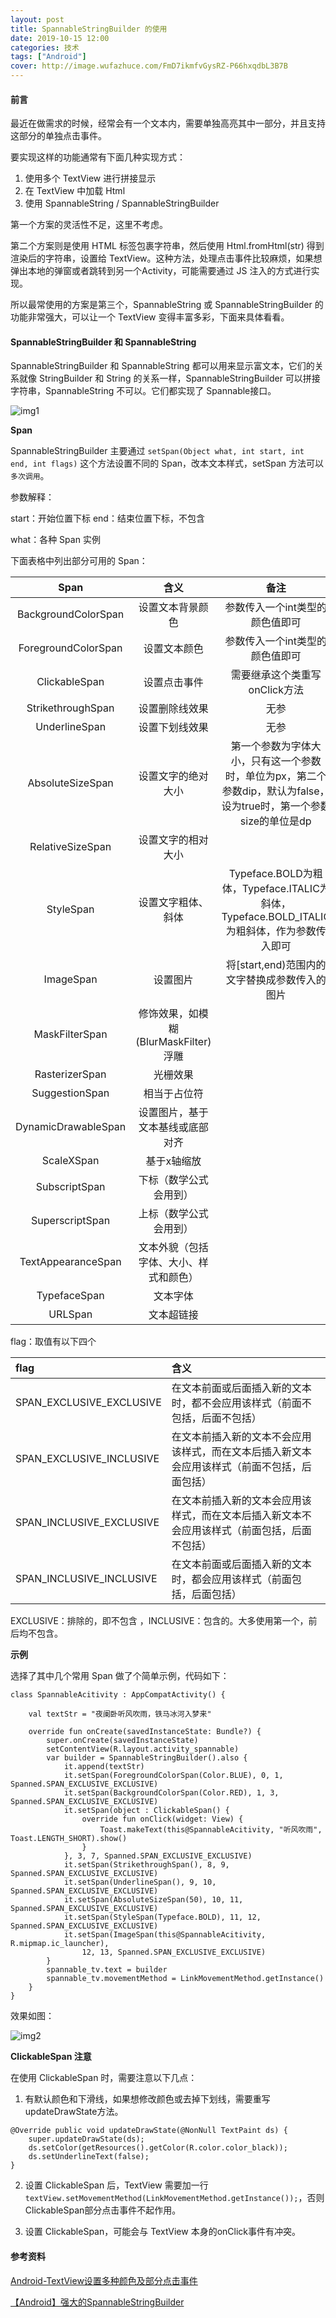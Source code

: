 ```yaml
---
layout: post
title: SpannableStringBuilder 的使用
date: 2019-10-15 12:00
categories: 技术
tags: ["Android"]
cover: http://image.wufazhuce.com/FmD7ikmfvGysRZ-P66hxqdbL3B7B
---
```


#### 前言

最近在做需求的时候，经常会有一个文本内，需要单独高亮其中一部分，并且支持这部分的单独点击事件。

要实现这样的功能通常有下面几种实现方式：

1. 使用多个 TextView 进行拼接显示
2. 在 TextView 中加载 Html
3. 使用 SpannableString / SpannableStringBuilder

第一个方案的灵活性不足，这里不考虑。

第二个方案则是使用 HTML 标签包裹字符串，然后使用 Html.fromHtml(str) 得到渲染后的字符串，设置给 TextView。这种方法，处理点击事件比较麻烦，如果想弹出本地的弹窗或者跳转到另一个Activity，可能需要通过 JS 注入的方式进行实现。

所以最常使用的方案是第三个，SpannableString 或 SpannableStringBuilder 的功能非常强大，可以让一个 TextView 变得丰富多彩，下面来具体看看。

#### SpannableStringBuilder 和 SpannableString


SpannableStringBuilder 和 SpannableString 都可以用来显示富文本，它们的关系就像 StringBuilder 和 String 的关系一样，SpannableStringBuilder 可以拼接字符串，SpannableString 不可以。它们都实现了 Spannable接口。

![img1](https://i.loli.net/2019/10/15/9IoCVQvbYZhXrRD.png)

**Span**

SpannableStringBuilder 主要通过 `setSpan(Object what, int start, int end, int flags)` 这个方法设置不同的 Span，改本文本样式，setSpan 方法可以`多次调用`。

参数解释：

start：开始位置下标
end：结束位置下标，不包含

what：各种 Span 实例

下面表格中列出部分可用的 Span：

| Span      |     含义 |   备注   |
| :--------: | :--------:| :------: |
| BackgroundColorSpan    |   设置文本背景颜色 |  参数传入一个int类型的颜色值即可  |
| ForegroundColorSpan    |   设置文本颜色 |  参数传入一个int类型的颜色值即可  |
| ClickableSpan    |   设置点击事件 |  需要继承这个类重写onClick方法  |
| StrikethroughSpan    |   设置删除线效果 |  无参  |
| UnderlineSpan    |   设置下划线效果 |  无参  |
| AbsoluteSizeSpan    |   设置文字的绝对大小 |  第一个参数为字体大小，只有这一个参数时，单位为px，第二个参数dip，默认为false，设为true时，第一个参数size的单位是dp  |
| RelativeSizeSpan    |   设置文字的相对大小 |    |
| StyleSpan    |   设置文字粗体、斜体 |  Typeface.BOLD为粗体，Typeface.ITALIC为斜体， Typeface.BOLD_ITALIC为粗斜体，作为参数传入即可 |
| ImageSpan    |   设置图片 |  将[start,end)范围内的文字替换成参数传入的图片  |
| MaskFilterSpan  | 修饰效果，如模糊(BlurMaskFilter)浮雕 |  |
| RasterizerSpan  | 光栅效果 |  |
| SuggestionSpan  | 相当于占位符 |  |
| DynamicDrawableSpan  | 设置图片，基于文本基线或底部对齐 |  |
| ScaleXSpan | 基于x轴缩放 ||
| SubscriptSpan | 下标（数学公式会用到） ||
| SuperscriptSpan | 上标（数学公式会用到） ||
| TextAppearanceSpan | 文本外貌（包括字体、大小、样式和颜色） ||
| TypefaceSpan | 文本字体 ||
| URLSpan | 文本超链接||

flag：取值有以下四个

| flag      |     含义 |
| :-------- | :--------|
| SPAN_EXCLUSIVE_EXCLUSIVE    |  在文本前面或后面插入新的文本时，都不会应用该样式（前面不包括，后面不包括） |
| SPAN_EXCLUSIVE_INCLUSIVE | 在文本前插入新的文本不会应用该样式，而在文本后插入新文本会应用该样式（前面不包括，后面包括） |
| SPAN_INCLUSIVE_EXCLUSIVE | 在文本前插入新的文本会应用该样式，而在文本后插入新文本不会应用该样式（前面包括，后面不包括） |
| SPAN_INCLUSIVE_INCLUSIVE | 在文本前面或后面插入新的文本时，都会应用该样式（前面包括，后面包括） |

EXCLUSIVE：排除的，即不包含 ，INCLUSIVE：包含的。大多使用第一个，前后均不包含。

**示例**

选择了其中几个常用 Span 做了个简单示例，代码如下：

```
class SpannableAcitivity : AppCompatActivity() {

    val textStr = "夜阑卧听风吹雨，铁马冰河入梦来"

    override fun onCreate(savedInstanceState: Bundle?) {
        super.onCreate(savedInstanceState)
        setContentView(R.layout.activity_spannable)
        var builder = SpannableStringBuilder().also {
            it.append(textStr)
            it.setSpan(ForegroundColorSpan(Color.BLUE), 0, 1, Spanned.SPAN_EXCLUSIVE_EXCLUSIVE)
            it.setSpan(BackgroundColorSpan(Color.RED), 1, 3, Spanned.SPAN_EXCLUSIVE_EXCLUSIVE)
            it.setSpan(object : ClickableSpan() {
                override fun onClick(widget: View) {
                    Toast.makeText(this@SpannableAcitivity, "听风吹雨", Toast.LENGTH_SHORT).show()
                }
            }, 3, 7, Spanned.SPAN_EXCLUSIVE_EXCLUSIVE)
            it.setSpan(StrikethroughSpan(), 8, 9, Spanned.SPAN_EXCLUSIVE_EXCLUSIVE)
            it.setSpan(UnderlineSpan(), 9, 10, Spanned.SPAN_EXCLUSIVE_EXCLUSIVE)
            it.setSpan(AbsoluteSizeSpan(50), 10, 11, Spanned.SPAN_EXCLUSIVE_EXCLUSIVE)
            it.setSpan(StyleSpan(Typeface.BOLD), 11, 12, Spanned.SPAN_EXCLUSIVE_EXCLUSIVE)
            it.setSpan(ImageSpan(this@SpannableAcitivity, R.mipmap.ic_launcher),
                12, 13, Spanned.SPAN_EXCLUSIVE_EXCLUSIVE)
        }
        spannable_tv.text = builder
        spannable_tv.movementMethod = LinkMovementMethod.getInstance()
    }
}
```

效果如图：

![img2](https://i.loli.net/2019/10/15/nWfrHUcSgwVQ6kL.png)

**ClickableSpan 注意**

在使用 ClickableSpan 时，需要注意以下几点：

1. 有默认颜色和下滑线，如果想修改颜色或去掉下划线，需要重写 updateDrawState方法。

```
@Override public void updateDrawState(@NonNull TextPaint ds) {
    super.updateDrawState(ds);
    ds.setColor(getResources().getColor(R.color.color_black));
    ds.setUnderlineText(false);
}
```

2. 设置 ClickableSpan 后，TextView 需要加一行`textView.setMovementMethod(LinkMovementMethod.getInstance());`，否则ClickableSpan部分点击事件不起作用。

3. 设置 ClickableSpan，可能会与 TextView 本身的onClick事件有冲突。

#### 参考资料

[Android-TextView设置多种颜色及部分点击事件](https://blog.csdn.net/qq_33703877/article/details/77461280)

[【Android】强大的SpannableStringBuilder](https://www.jianshu.com/p/f004300c6920)
